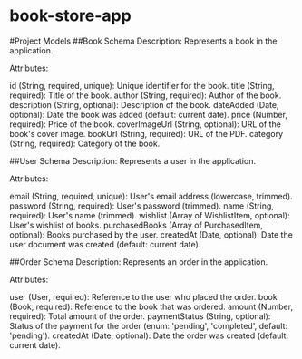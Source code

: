 # book-store-app

#Project Models
##Book Schema
Description: Represents a book in the application.

Attributes:

id (String, required, unique): Unique identifier for the book.
title (String, required): Title of the book.
author (String, required): Author of the book.
description (String, optional): Description of the book.
dateAdded (Date, optional): Date the book was added (default: current date).
price (Number, required): Price of the book.
coverImageUrl (String, optional): URL of the book's cover image.
bookUrl (String, required): URL of the PDF.
category (String, required): Category of the book.

##User Schema
Description: Represents a user in the application.

Attributes:

email (String, required, unique): User's email address (lowercase, trimmed).
password (String, required): User's password (trimmed).
name (String, required): User's name (trimmed).
wishlist (Array of WishlistItem, optional): User's wishlist of books.
purchasedBooks (Array of PurchasedItem, optional): Books purchased by the user.
createdAt (Date, optional): Date the user document was created (default: current date).

##Order Schema
Description: Represents an order in the application.

Attributes:

user (User, required): Reference to the user who placed the order.
book (Book, required): Reference to the book that was ordered.
amount (Number, required): Total amount of the order.
paymentStatus (String, optional): Status of the payment for the order (enum: 'pending', 'completed', default: 'pending').
createdAt (Date, optional): Date the order was created (default: current date).
